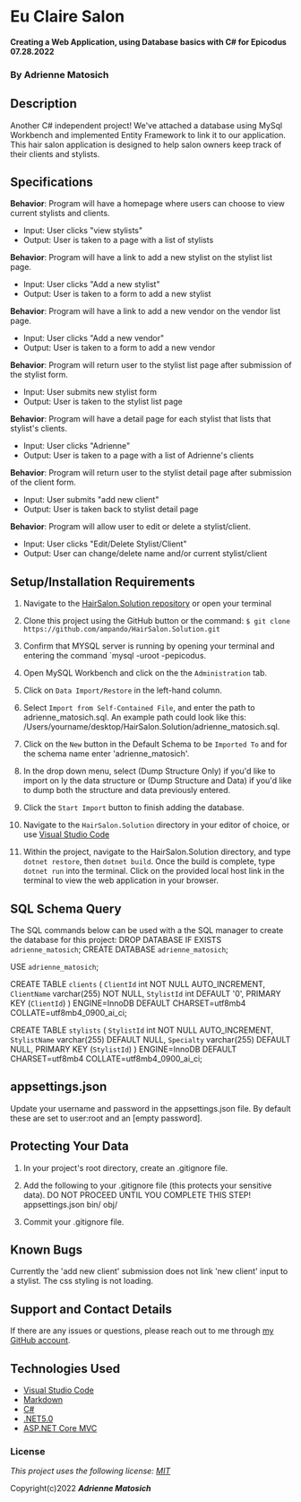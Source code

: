 # Eu Claire Salon 

#### Creating a Web Application, using Database basics with C# for Epicodus 07.28.2022

### By Adrienne Matosich 

## Description

Another C# independent project! We've attached a database using MySql Workbench and implemented Entity Framework to link it to our application. This hair salon application is designed to help salon owners keep track of their clients and stylists. 


## Specifications

**Behavior**: Program will have a homepage where users can choose to view current stylists and clients.
  * Input: User clicks "view stylists"
  * Output: User is taken to a page with a list of stylists

**Behavior**: Program will have a link to add a new stylist on the stylist list page.
  * Input: User clicks "Add a new stylist"
  * Output: User is taken to a form to add a new stylist

**Behavior**: Program will have a link to add a new vendor on the vendor list page.
  * Input: User clicks "Add a new vendor"
  * Output: User is taken to a form to add a new vendor

**Behavior**: Program will return user to the stylist list page after submission of the stylist form.
  * Input: User submits new stylist form
  * Output: User is taken to the stylist list page
 
**Behavior**: Program will have a detail page for each stylist that lists that stylist's clients.
  * Input: User clicks "Adrienne"
  * Output: User is taken to a page with a list of Adrienne's clients

**Behavior**: Program will return user to the stylist detail page after submission of the client form.
  * Input: User submits "add new client"
  * Output: User is taken back to stylist detail page

**Behavior**: Program will allow user to edit or delete a stylist/client.
  * Input: User clicks "Edit/Delete Stylist/Client"
  * Output: User can change/delete name and/or current stylist/client 



## Setup/Installation Requirements

1.  Navigate to the [HairSalon.Solution repository](https://github.com/ampando/HairSalon.Solution) or open your terminal

2. Clone this project using the GitHub button or the command:
`$ git clone https://github.com/ampando/HairSalon.Solution.git`

3. Confirm that MYSQL server is running by opening your terminal and entering the command `mysql -uroot -pepicodus.

4. Open MySQL Workbench and click on the the `Administration` tab. 

5. Click on `Data Import/Restore` in the left-hand column.

6. Select `Import from Self-Contained File`, and enter the path to adrienne_matosich.sql. An example path could look like this: /Users/yourname/desktop/HairSalon.Solution/adrienne_matosich.sql.

7. Click on the `New` button in the Default Schema to be `Imported To` and for the schema name enter 'adrienne_matosich'.

8. In the drop down menu, select (Dump Structure Only) if you'd like to import on ly the data structure or (Dump Structure and Data) if you'd like to dump both the structure and data previously entered. 

9. Click the `Start Import` button to finish adding the database.

10. Navigate to the `HairSalon.Solution` directory in your editor of choice, or use [Visual Studio Code](https://code.visualstudio.com/)

11. Within the project, navigate to the HairSalon.Solution directory, and type `dotnet restore`, then `dotnet build`. Once the build is complete, type `dotnet run` into the terminal. Click on the provided local host link in the terminal to view the web application in your browser.

## SQL Schema Query

The SQL commands below can be used with a the SQL manager to create the database for this project:
DROP DATABASE IF EXISTS `adrienne_matosich`;
CREATE DATABASE `adrienne_matosich`;

USE `adrienne_matosich`;

CREATE TABLE `clients` (
  `ClientId` int NOT NULL AUTO_INCREMENT,
  `ClientName` varchar(255) NOT NULL,
  `StylistId` int DEFAULT '0',
  PRIMARY KEY (`ClientId`)
) ENGINE=InnoDB DEFAULT CHARSET=utf8mb4 COLLATE=utf8mb4_0900_ai_ci;

CREATE TABLE `stylists` (
  `StylistId` int NOT NULL AUTO_INCREMENT,
  `StylistName` varchar(255) DEFAULT NULL,
  `Specialty` varchar(255) DEFAULT NULL,
  PRIMARY KEY (`StylistId`)
) ENGINE=InnoDB DEFAULT CHARSET=utf8mb4 COLLATE=utf8mb4_0900_ai_ci;

## appsettings.json

Update your username and password in the appsettings.json file. By default these are set to user:root and an [empty password].

## Protecting Your Data

1. In your project's root directory, create an .gitignore file.

2. Add the following to your .gitignore file (this protects your sensitive data).
    DO NOT PROCEED UNTIL YOU COMPLETE THIS STEP!
      appsettings.json
      bin/
      obj/

3. Commit your .gitignore file.

## Known Bugs

Currently the 'add new client' submission does not link 'new client' input to a stylist.
The css styling is not loading. 

## Support and Contact Details

If there are any issues or questions, please reach out to me through [my GitHub account](https://github.com/ampando).

## Technologies Used

*  [Visual Studio Code](https://code.visualstudio.com/)
*  [Markdown](https://daringfireball.net/projects/markdown/)
*  [C#](https://docs.microsoft.com/en-us/dotnet/csharp/)
*  [.NET5.0](https://dotnet.microsoft.com/download/dotnet-core/net5.0)
*  [ASP.NET Core MVC](https://docs.microsoft.com/en-us/aspnet/core/mvc/overview?view=aspnetcore-3.1)

### License

*This project uses the following license: [MIT](https://opensource.org/licenses/MIT)*

Copyright(c)2022 **_Adrienne Matosich_** 